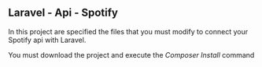 ## Laravel - Api - Spotify

In this project are specified the files that you must modify to connect your Spotify api with Laravel.

You must download the project and execute the *Composer Install* command

